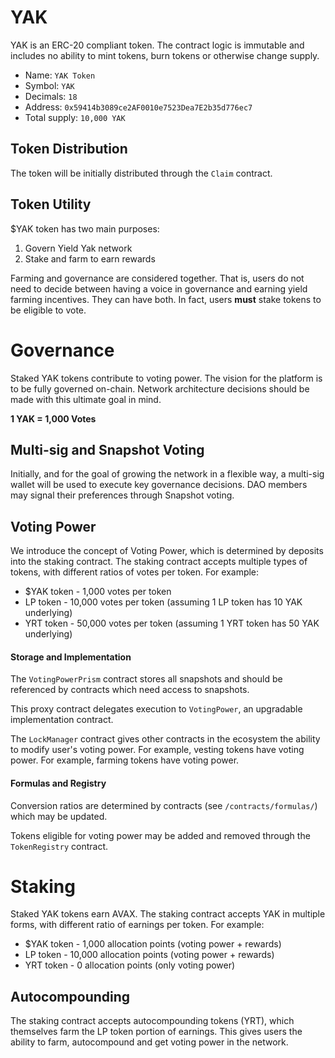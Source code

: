 # YAK

YAK is an ERC-20 compliant token. The contract logic is immutable and includes no ability to mint tokens, burn tokens or otherwise change supply.

* Name: `YAK Token`
* Symbol: `YAK`
* Decimals: `18`
* Address: `0x59414b3089ce2AF0010e7523Dea7E2b35d776ec7`
* Total supply: `10,000 YAK`

## Token Distribution

The token will be initially distributed through the `Claim` contract.

## Token Utility

$YAK token has two main purposes:

1. Govern Yield Yak network
2. Stake and farm to earn rewards

Farming and governance are considered together. That is, users do not need to decide between having a voice in governance and earning yield farming incentives. They can have both. In fact, users **must** stake tokens to be eligible to vote.

# Governance

Staked YAK tokens contribute to voting power. The vision for the platform is to be fully governed on-chain. Network architecture decisions should be made with this ultimate goal in mind.

**1 YAK = 1,000 Votes**

## Multi-sig and Snapshot Voting

Initially, and for the goal of growing the network in a flexible way, a multi-sig wallet will be used to execute key governance decisions. DAO members may signal their preferences through Snapshot voting.

## Voting Power

We introduce the concept of Voting Power, which is determined by deposits into the staking contract. The staking contract accepts multiple types of tokens, with different ratios of votes per token. For example:

* $YAK token - 1,000 votes per token
* LP token - 10,000 votes per token (assuming 1 LP token has 10 YAK underlying)
* YRT token - 50,000 votes per token (assuming 1 YRT token has 50 YAK underlying)

#### Storage and Implementation

The `VotingPowerPrism` contract stores all snapshots and should be referenced by contracts which need access to snapshots.

This proxy contract delegates execution to `VotingPower`, an upgradable implementation contract.

The `LockManager` contract gives other contracts in the ecosystem the ability to modify user's voting power. For example, vesting tokens have voting power. For example, farming tokens have voting power.

#### Formulas and Registry

Conversion ratios are determined by contracts (see `/contracts/formulas/`) which may be updated.

Tokens eligible for voting power may be added and removed through the `TokenRegistry` contract.

# Staking

Staked YAK tokens earn AVAX. The staking contract accepts YAK in multiple forms, with different ratio of earnings per token. For example:

* $YAK token - 1,000 allocation points (voting power + rewards)
* LP token - 10,000 allocation points (voting power + rewards)
* YRT token - 0 allocation points (only voting power)

## Autocompounding

The staking contract accepts autocompounding tokens (YRT), which themselves farm the LP token portion of earnings. This gives users the ability to farm, autocompound and get voting power in the network.
